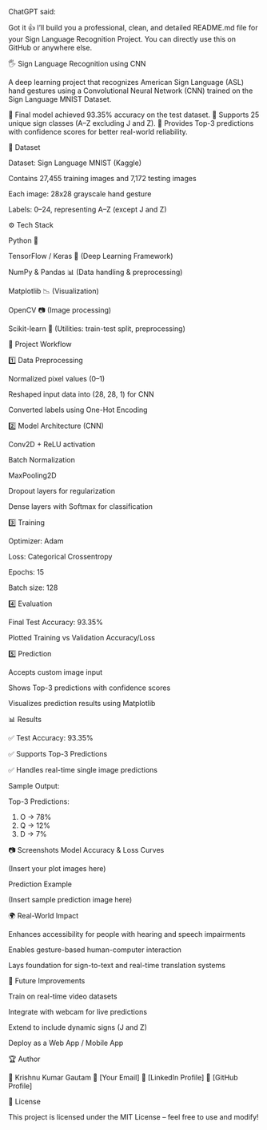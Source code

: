 ChatGPT said:

Got it 👍 I’ll build you a professional, clean, and detailed README.md file for your Sign Language Recognition Project. You can directly use this on GitHub or anywhere else.

🖐️ Sign Language Recognition using CNN

A deep learning project that recognizes American Sign Language (ASL) hand gestures using a Convolutional Neural Network (CNN) trained on the Sign Language MNIST Dataset.

📌 Final model achieved 93.35% accuracy on the test dataset.
📌 Supports 25 unique sign classes (A–Z excluding J and Z).
📌 Provides Top-3 predictions with confidence scores for better real-world reliability.

📂 Dataset

Dataset: Sign Language MNIST (Kaggle)

Contains 27,455 training images and 7,172 testing images

Each image: 28x28 grayscale hand gesture

Labels: 0–24, representing A–Z (except J and Z)

⚙️ Tech Stack

Python 🐍

TensorFlow / Keras 🤖 (Deep Learning Framework)

NumPy & Pandas 📊 (Data handling & preprocessing)

Matplotlib 📉 (Visualization)

OpenCV 📷 (Image processing)

Scikit-learn 🔑 (Utilities: train-test split, preprocessing)

🚀 Project Workflow

1️⃣ Data Preprocessing

Normalized pixel values (0–1)

Reshaped input data into (28, 28, 1) for CNN

Converted labels using One-Hot Encoding

2️⃣ Model Architecture (CNN)

Conv2D + ReLU activation

Batch Normalization

MaxPooling2D

Dropout layers for regularization

Dense layers with Softmax for classification

3️⃣ Training

Optimizer: Adam

Loss: Categorical Crossentropy

Epochs: 15

Batch size: 128

4️⃣ Evaluation

Final Test Accuracy: 93.35%

Plotted Training vs Validation Accuracy/Loss

5️⃣ Prediction

Accepts custom image input

Shows Top-3 predictions with confidence scores

Visualizes prediction results using Matplotlib

📊 Results

✅ Test Accuracy: 93.35%

✅ Supports Top-3 Predictions

✅ Handles real-time single image predictions

Sample Output:

Top-3 Predictions:
1. O → 78%
2. Q → 12%
3. D → 7%

📷 Screenshots
Model Accuracy & Loss Curves

(Insert your plot images here)

Prediction Example

(Insert sample prediction image here)

🌍 Real-World Impact

Enhances accessibility for people with hearing and speech impairments

Enables gesture-based human-computer interaction

Lays foundation for sign-to-text and real-time translation systems

📌 Future Improvements

Train on real-time video datasets

Integrate with webcam for live predictions

Extend to include dynamic signs (J and Z)

Deploy as a Web App / Mobile App

🏆 Author

👤 Krishnu Kumar Gautam
📧 [Your Email]
🔗 [LinkedIn Profile]
🔗 [GitHub Profile]

📜 License

This project is licensed under the MIT License – feel free to use and modify!
